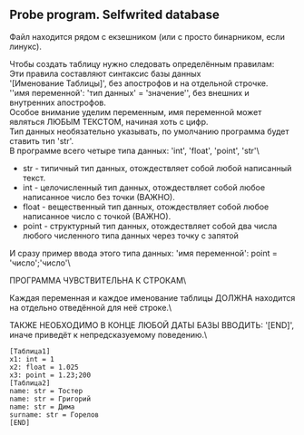 ## Probe program. Selfwrited database

Файл находится рядом с екзешником (или с просто бинарником, если линукс).

Чтобы создать таблицу нужно следовать определённым правилам:\
Эти правила составляют синтаксис базы данных\
'[Именование Таблицы]', без апострофов и на отдельной строчке.\
''имя переменной': 'тип данных' = 'значение'', без внешних и внутренних апострофов.\
Особое внимание уделим переменным, имя переменной может являться ЛЮБЫМ ТЕКСТОМ, начиная хоть с цифр.\
Тип данных необязательно указывать, по умолчанию программа будет ставить тип 'str'.\
В программе всего четыре типа данных: 'int', 'float', 'point', 'str'\

- str - типичный тип данных, отождествляет собой любой написанный текст.
- int - целочисленный тип данных, отождествляет собой любое написанное число без точки (ВАЖНО).
- float - вещественный тип данных, отождествляет собой любое написанное число с точкой (ВАЖНО).
- point - структурный тип данных, отождествляет собой два числа любого численного типа данных через точку с запятой

И сразу пример ввода этого типа данных: 'имя переменной': point = 'число';'число'\

ПРОГРАММА ЧУВСТВИТЕЛЬНА К СТРОКАМ\

Каждая переменная и каждое именование таблицы ДОЛЖНА находится на отдельно отведённой для неё строке.\

ТАКЖЕ НЕОБХОДИМО В КОНЦЕ ЛЮБОЙ ДАТЫ БАЗЫ ВВОДИТЬ: '[END]', иначе приведёт к непредсказуемому поведению.\

```
[Таблица1]
x1: int = 1
x2: float = 1.025
x3: point = 1.23;200
[Таблица2]
name: str = Тостер
name: str = Григорий
name: str = Дима
surname: str = Горелов
[END]
```
